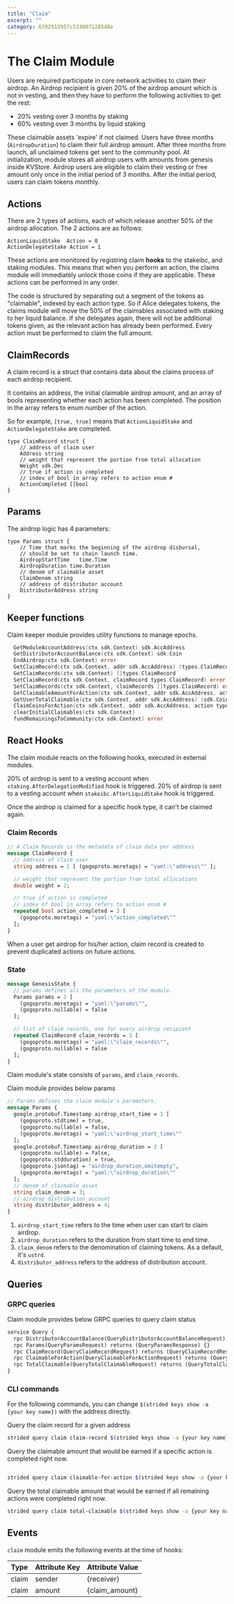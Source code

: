 ```yaml
---
title: "Claim"
excerpt: ""
category: 6392913957c533007128548e
---
```


# The Claim Module

Users are required participate in core network activities to claim their airdrop. An Airdrop recipient is given 20% of the airdrop amount which is not in vesting, and then they have to perform the following activities to get the rest:
* 20% vesting over 3 months by staking
* 60% vesting over 3 months by liquid staking

These claimable assets 'expire' if not claimed. Users have three months (`AirdropDuration`) to claim their full airdrop amount. After three months from launch, all unclaimed tokens get sent to the community pool. At initialization, module stores all airdrop users with amounts from genesis inside KVStore. Airdrop users are eligible to claim their vesting or free amount only once in the initial period of 3 months. After the initial period, users can claim tokens monthly.

## Actions

There are 2 types of actions, each of which release another 50% of the airdrop allocation.
The 2 actions are as follows:

```golang
ActionLiquidStake  Action = 0
ActionDelegateStake Action = 1
```

These actions are monitored by registring claim **hooks** to the stakeibc, and staking modules.
This means that when you perform an action, the claims module will immediately unlock those coins if they are applicable.
These actions can be performed in any order.

The code is structured by separating out a segment of the tokens as "claimable", indexed by each action type.
So if Alice delegates tokens, the claims module will move the 50% of the claimables associated with staking to her liquid balance.
If she delegates again, there will not be additional tokens given, as the relevant action has already been performed.
Every action must be performed to claim the full amount.

## ClaimRecords

A claim record is a struct that contains data about the claims process of each airdrop recipient.

It contains an address, the initial claimable airdrop amount, and an array of bools representing 
whether each action has been completed. The position in the array refers to enum number of the action.

So for example, `[true, true]` means that `ActionLiquidStake` and `ActionDelegateStake` are completed.

```golang
type ClaimRecord struct {
	// address of claim user
	Address string
	// weight that represent the portion from total allocation
	Weight sdk.Dec
	// true if action is completed
	// index of bool in array refers to action enum #
	ActionCompleted []bool
}

```

## Params

The airdrop logic has 4 parameters:

```golang
type Params struct {
    // Time that marks the beginning of the airdrop disbursal,
    // should be set to chain launch time.
    AirdropStartTime   time.Time
    AirdropDuration time.Duration
    // denom of claimable asset
    ClaimDenom string
    // address of distributor account
    DistributorAddress string
}
```

## Keeper functions

Claim keeper module provides utility functions to manage epochs.

```go
  GetModuleAccountAddress(ctx sdk.Context) sdk.AccAddress
  GetDistributorAccountBalance(ctx sdk.Context) sdk.Coin
  EndAirdrop(ctx sdk.Context) error
  GetClaimRecord(ctx sdk.Context, addr sdk.AccAddress) (types.ClaimRecord, error)
  GetClaimRecords(ctx sdk.Context) []types.ClaimRecord
  SetClaimRecord(ctx sdk.Context, claimRecord types.ClaimRecord) error
  SetClaimRecords(ctx sdk.Context, claimRecords []types.ClaimRecord) error
  GetClaimableAmountForAction(ctx sdk.Context, addr sdk.AccAddress, action types.Action, includeClaimed bool) (sdk.Coins, error)
  GetUserTotalClaimable(ctx sdk.Context, addr sdk.AccAddress) (sdk.Coins, error)
  ClaimCoinsForAction(ctx sdk.Context, addr sdk.AccAddress, action types.Action) (sdk.Coins, error)
  clearInitialClaimables(ctx sdk.Context)
  fundRemainingsToCommunity(ctx sdk.Context) error
```

## React Hooks

The claim module reacts on the following hooks, executed in external modules.

20% of airdrop is sent to a vesting account when `staking.AfterDelegationModified` hook is triggered.
20% of airdrop is sent to a vesting account when `stakeibc.AfterLiquidStake` hook is triggered.

Once the airdrop is claimed for a specific hook type, it can't be claimed again.

### Claim Records

```protobuf
// A Claim Records is the metadata of claim data per address
message ClaimRecord {
  // address of claim user
  string address = 1 [ (gogoproto.moretags) = "yaml:\"address\"" ];

  // weight that represent the portion from total allocations
  double weight = 2;

  // true if action is completed
  // index of bool in array refers to action enum #
  repeated bool action_completed = 3 [
    (gogoproto.moretags) = "yaml:\"action_completed\""
  ];
}
```
When a user get airdrop for his/her action, claim record is created to prevent duplicated actions on future actions.

### State

```protobuf
message GenesisState {
  // params defines all the parameters of the module.
  Params params = 2 [
    (gogoproto.moretags) = "yaml:\"params\"",
    (gogoproto.nullable) = false
  ];

  // list of claim records, one for every airdrop recipient
  repeated ClaimRecord claim_records = 3 [
    (gogoproto.moretags) = "yaml:\"claim_records\"",
    (gogoproto.nullable) = false
  ];
}
```

Claim module's state consists of `params`, and `claim_records`.


Claim module provides below params

```protobuf
// Params defines the claim module's parameters.
message Params {
  google.protobuf.Timestamp airdrop_start_time = 1 [
    (gogoproto.stdtime) = true,
    (gogoproto.nullable) = false,
    (gogoproto.moretags) = "yaml:\"airdrop_start_time\""
  ];
  google.protobuf.Timestamp airdrop_duration = 2 [
    (gogoproto.nullable) = false,
    (gogoproto.stdduration) = true,
    (gogoproto.jsontag) = "airdrop_duration,omitempty",
    (gogoproto.moretags) = "yaml:\"airdrop_duration\""
  ];
  // denom of claimable asset
  string claim_denom = 3;
  // airdrop distribution account
  string distributor_address = 4;
}
```

1. `airdrop_start_time` refers to the time when user can start to claim airdrop.
2. `airdrop_duration` refers to the duration from start time to end time.
3. `claim_denom` refers to the denomination of claiming tokens. As a default, it's `ustrd`.
4. `distributor_address` refers to the address of distribution account.

## Queries

### GRPC queries

Claim module provides below GRPC queries to query claim status

```protobuf
service Query {
  rpc DistributorAccountBalance(QueryDistributorAccountBalanceRequest) returns (QueryDistributorAccountBalanceResponse) {}
  rpc Params(QueryParamsRequest) returns (QueryParamsResponse) {}
  rpc ClaimRecord(QueryClaimRecordRequest) returns (QueryClaimRecordResponse) {}
  rpc ClaimableForAction(QueryClaimableForActionRequest) returns (QueryClaimableForActionResponse) {}
  rpc TotalClaimable(QueryTotalClaimableRequest) returns (QueryTotalClaimableResponse) {}
}
```

### CLI commands

For the following commands, you can change `$(strided keys show -a {your key name})` with the address directly.

Query the claim record for a given address

```sh
strided query claim claim-record $(strided keys show -a {your key name})
```

Query the claimable amount that would be earned if a specific action is completed right now.

```sh

strided query claim claimable-for-action $(strided keys show -a {your key name}) ActionAddLiquidity
```

Query the total claimable amount that would be earned if all remaining actions were completed right now.

```sh
strided query claim total-claimable $(strided keys show -a {your key name}) ActionAddLiquidity
```

## Events

`claim` module emits the following events at the time of hooks:

| Type  | Attribute Key | Attribute Value |
| ----- | ------------- | --------------- |
| claim | sender        | {receiver}      |
| claim | amount        | {claim_amount}  |

